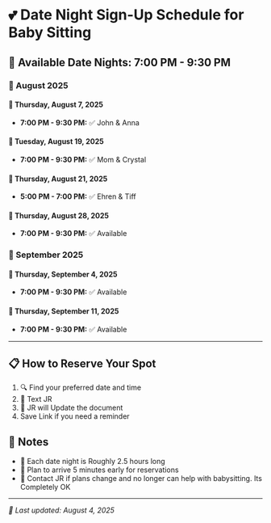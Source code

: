 # 💕 Date Night Sign-Up Schedule for Baby Sitting

## 🌙 Available Date Nights: 7:00 PM - 9:30 PM

### 📆 August 2025

#### 💝 Thursday, August 7, 2025
- **7:00 PM - 9:30 PM:** ✅ John & Anna

#### 💝 Tuesday, August 19, 2025
- **7:00 PM - 9:30 PM:** ✅ Mom & Crystal

#### 💝 Thursday, August 21, 2025
- **5:00 PM - 7:00 PM:** ✅ Ehren & Tiff

#### 💝 Thursday, August 28, 2025
- **7:00 PM - 9:30 PM:** ✅ Available

### 📆 September 2025

#### 💝 Thursday, September 4, 2025
- **7:00 PM - 9:30 PM:** ✅ Available

#### 💝 Thursday, September 11, 2025
- **7:00 PM - 9:30 PM:** ✅ Available

---

## 📋 How to Reserve Your Spot

1. 🔍 Find your preferred date and time
2. 📲 Text JR
3. 💾 JR will Update the document
4. Save Link if you need a reminder


## 📌 Notes
- 💑 Each date night is Roughly 2.5 hours long
- 🌟 Plan to arrive 5 minutes early for reservations
- 📱 Contact JR if plans change and no longer can help with babysitting. Its Completely OK 

---

*🔄 Last updated: August 4, 2025*
